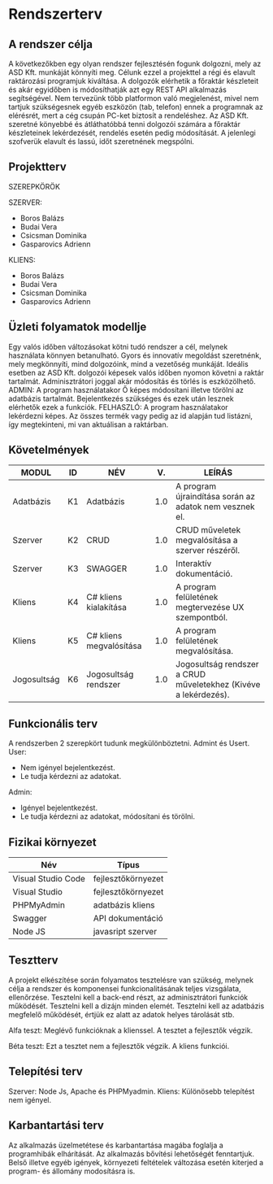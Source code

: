 # Rendszerterv

## A rendszer célja
A következőkben egy olyan rendszer fejlesztésén fogunk dolgozni, mely az ASD Kft. munkáját könnyíti meg. Célunk ezzel a projekttel a régi és elavult raktározási programjuk kiváltása. A dolgozók elérhetik a főraktár készleteit és akár egyidőben is módosíthatják azt egy REST API alkalmazás segítségével. Nem tervezünk több platformon való megjelenést, mivel nem tartjuk szükségesnek egyéb eszközön (tab, telefon) ennek a programnak az elérésrét, mert a cég csupán PC-ket biztosít a rendeléshez.
Az ASD Kft. szeretné könyebbé és átláthatóbbá tenni dolgozói számára a főraktár készleteinek lekérdezését, rendelés esetén pedig módosítását. A jelenlegi szofverük elavult és lassú, időt szeretnének megspólni.

## Projektterv
SZEREPKÖRÖK

SZERVER:
- Boros Balázs
- Budai Vera
- Csicsman Dominika
- Gasparovics Adrienn 

KLIENS: 
- Boros Balázs
- Budai Vera
- Csicsman Dominika
- Gasparovics Adrienn 

## Üzleti folyamatok modellje
Egy valós időben változásokat kötni tudó rendszer a cél, melynek használata könnyen betanulható. Gyors és innovatív megoldást szeretnénk, mely megkönnyíti, mind dolgozóink, mind a vezetőség munkáját.
Ideális esetben az ASD Kft. dolgozói képesek valós időben nyomon követni a raktár tartalmát. Adminisztrátori joggal akár módosítás és törlés is eszközölhető.
ADMIN: A program használatakor Ő képes módosítani illetve törölni az adatbázis tartalmát. Bejelentkezés szükséges és ezek után lesznek elérhetők ezek a funkciók.
FELHASZLÓ: A program használatakor lekérdezni képes. Az összes termék vagy pedig az id alapján tud listázni, így megtekinteni, mi van aktuálisan a raktárban.

## Követelmények
|MODUL|ID|NÉV|V.|LEÍRÁS|
|---|---|---|---|---|
|Adatbázis|K1|Adatbázis|1.0|A program újraindítása során az adatok nem vesznek el.|
|Szerver|K2|CRUD|1.0|CRUD műveletek megvalósítása a szerver részéről.|
|Szerver|K3|SWAGGER|1.0|Interaktív dokumentáció.|
|Kliens|K4|C# kliens kialakítása|1.0|A program felületének megtervezése UX szempontból. |
|Kliens|K5|C# kliens megvalósítása|1.0|A program felületének megvalósítása. |
|Jogosultság|K6|Jogosultság rendszer|1.0|Jogosultság rendszer a CRUD műveletekhez (Kivéve a lekérdezés).|

## Funkcionális terv
A rendszerben 2 szerepkört tudunk megkülönböztetni. Admint és Usert.
User:
- Nem igényel bejelentkezést.
- Le tudja kérdezni az adatokat.

Admin:
- Igényel bejelentkezést.
- Le tudja kérdezni az adatokat, módosítani és törölni.

## Fizikai környezet
|Név|Típus|
|---|---|
|Visual Studio Code|fejlesztőkörnyezet|
|Visual Studio|fejlesztőkörnyezet|
|PHPMyAdmin|adatbázis kliens|
|Swagger|API dokumentáció|
|Node JS|javasript szerver|

## Tesztterv
A projekt elkészítése során folyamatos tesztelésre van szükség, melynek célja a rendszer és komponensei funkcionalitásának teljes vizsgálata, ellenőrzése. Tesztelni kell a back-end részt, az adminisztrátori funkciók működését. Tesztelni kell a dizájn minden elemét. Tesztelni kell az adatbázis megfelelő működését, értjük ez alatt az adatok helyes tárolását stb.

Alfa teszt: Meglévő funkcióknak a klienssel. A tesztet a fejlesztők végzik.

Béta teszt: Ezt a tesztet nem a fejlesztők végzik. A kliens funkciói. 


## Telepítési terv
Szerver: Node Js, Apache és PHPMyadmin.
Kliens: Különösebb telepítést nem igényel.

## Karbantartási terv
Az alkalmazás üzelmetétese és karbantartása magába foglalja a programhibák elhárítását. Az alkalmazás bővítési lehetőségét fenntartjuk. Belső illetve egyéb igények, környezeti feltételek változása esetén kiterjed a program- és állomány modosításra is. 
